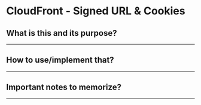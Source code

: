 # CloudFront - Signed URL & Cookies

## What is this and its purpose?

---

## How to use/implement that?

---

## Important notes to memorize?

---
